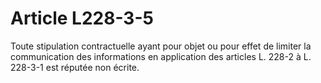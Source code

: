 # Article L228-3-5

Toute stipulation contractuelle ayant pour objet ou pour effet de limiter la communication des informations en application des articles L. 228-2 à L. 228-3-1 est réputée non écrite.
